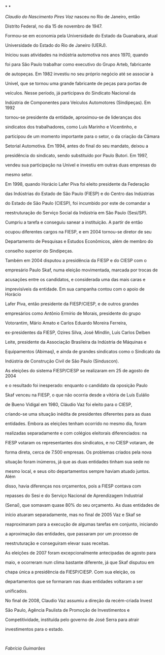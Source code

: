 

* *



*Claudio do Nascimento Pires Vaz* nasceu no Rio de Janeiro, então

Distrito Federal, no dia 15 de novembro de 1947.



Formou-se em economia pela Universidade do Estado da Guanabara, atual

Universidade do Estado do Rio de Janeiro (UERJ).



Iniciou suas atividades na indústria automotiva nos anos 1970, quando

foi para São Paulo trabalhar como executivo do Grupo Arteb, fabricante

de autopeças. Em 1982 investiu no seu próprio negócio até se associar à

Univel, que se tornou uma grande fabricante de peças para portas de

veículos. Nesse período, já participava do Sindicato Nacional da

Indústria de Componentes para Veículos Automotores (Sindipeças). Em 1992

tornou-se presidente da entidade, aproximou-se de lideranças dos

sindicatos dos trabalhadores, como Luís Marinho e Vicentinho, e

participou de um momento importante para o setor, o da criação da Câmara

Setorial Automotiva. Em 1994, antes do final do seu mandato, deixou a

presidência do sindicato, sendo substituído por Paulo Butori. Em 1997,

vendeu sua participação na Univel e investiu em outras duas empresas do

mesmo setor.



Em 1998, quando Horácio Lafer Piva foi eleito presidente da Federação

das Indústrias do Estado de São Paulo (FIESP) e do Centro das Indústrias

do Estado de São Paulo (CIESP), foi incumbido por este de comandar a

reestruturação do Serviço Social da Indústria em São Paulo (Sesi/SP).

Cumpriu a tarefa e conseguiu sanear a instituição. A partir de então

ocupou diferentes cargos na FIESP, e em 2004 tornou-se diretor de seu

Departamento de Pesquisas e Estudos Econômicos, além de membro do

conselho superior do Sindipeças.



Também em 2004 disputou a presidência da FIESP e do CIESP com o

empresário Paulo Skaf, numa eleição movimentada, marcada por trocas de

acusações entre os candidatos, e considerada uma das mais caras e

imprevisíveis da entidade. Em sua campanha contou com o apoio de Horácio

Lafer Piva, então presidente da FIESP/CIESP, e de outros grandes

empresários como Antônio Ermírio de Morais, presidente do grupo

Votorantim, Mário Amato e Carlos Eduardo Moreira Ferreira,

ex-presidentes da FIESP, Ozires Silva, José Mindlin, Luís Carlos Delben

Leite, presidente da Associação Brasileira da Indústria de Máquinas e

Equipamentos (Abimaq), e ainda de grandes sindicatos como o Sindicato da

Indústria de Construção Civil de São Paulo (Sinduscon).



As eleições do sistema FIESP/CIESP se realizaram em 25 de agosto de 2004

e o resultado foi inesperado: enquanto o candidato da oposição Paulo

Skaf venceu na FIESP, o que não ocorria desde a vitória de Luís Eulálio

de Bueno Vidigal em 1980, Cláudio Vaz foi eleito para o CIESP,

criando-se uma situação inédita de presidentes diferentes para as duas

entidades. Embora as eleições tenham ocorrido no mesmo dia, foram

realizadas separadamente e com colégios eleitorais diferenciados: na

FIESP votaram os representantes dos sindicatos, e no CIESP votaram, de

forma direta, cerca de 7.500 empresas. Os problemas criados pela nova

situação foram inúmeros, já que as duas entidades tinham sua sede no

mesmo local, e seus oito departamentos sempre haviam atuado juntos. Além

disso, havia diferenças nos orçamentos, pois a FIESP contava com

repasses do Sesi e do Serviço Nacional de Aprendizagem Industrial

(Senai), que somavam quase 80% do seu orçamento. As duas entidades de

início atuaram separadamente, mas no final de 2005 Vaz e Skaf se

reaproximaram para a execução de algumas tarefas em conjunto, iniciando

a aproximação das entidades, que passaram por um processo de

reestruturação e conseguiram elevar suas receitas.



As eleições de 2007 foram excepcionalmente antecipadas de agosto para

maio, e ocorreram num clima bastante diferente, já que Skaf disputou em

chapa única a presidência da FIESP/CIESP. Com sua eleição, os

departamentos que se formaram nas duas entidades voltaram a ser

unificados.



No final de 2008, Claudio Vaz assumiu a direção da recém-criada Invest

São Paulo, Agência Paulista de Promoção de Investimentos e

Competitividade, instituída pelo governo de José Serra para atrair

investimentos para o estado.  



               



*Fabrícia Guimarães*



 



